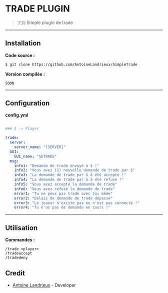 
# TRADE PLUGIN

> 🇫🇷 Simple plugin de trade

---

## Installation

__Code source :__

```bash
$ git clone https://github.com/AntoineLandrieux/SimpleTrade
```

__Version compilée :__

```text
SOON
```

---

## Configuration

__config.yml__

```yaml

### $ -> Player

trade:
  server:
    server_name: "[SERVER]"
  GUI:
    GUI_name: "§bTRADE"
  msg:
    info1: "Demande de trade envoyé à $ !"
    info2: "Vous avez (1) nouvelle demande de trade par $"
    info3: "La demande de trade par $ à été accepté !"
    info4: "La demande de trade par $ à été refusé !"
    info5: "Vous avez accepté la demande de trade"
    info6: "Vous avez refusé la demande de trade"
    error1: "Tu ne peux pas trade avec toi même"
    error2: "Délais de demande de trade dépassé"
    error3: "Le joueur n'existe pas ou n'est pas connecté !"
    error4: "Tu n'as pas de demande en cours !"
```

---

## Utilisation

__Commandes :__

```text
/trade <player>
/tradeaccept
/tradedeny
```

## Credit

- [Antoine Landrieux](https://github.com/AntoineLandrieux) - Developer
